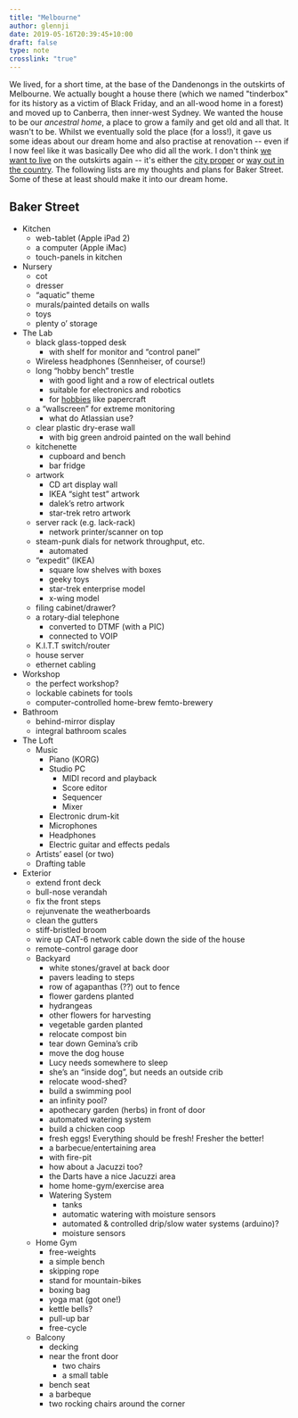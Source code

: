 ```yaml
---
title: "Melbourne"
author: glennji
date: 2019-05-16T20:39:45+10:00
draft: false
type: note
crosslink: "true"
---
```

We lived, for a short time, at the base of the Dandenongs in the outskirts of Melbourne. We actually bought a house there (which we named "tinderbox" for its history as a victim of Black Friday, and an all-wood home in a forest) and moved up to Canberra, then inner-west Sydney. We wanted the house to be our <em>ancestral home</em>, a place to grow a family and get old and all that. It wasn't to be.
Whilst we eventually sold the place (for a loss!), it gave us some ideas about our dream home and also practise at renovation -- even if I now feel like it was basically Dee who did all the work.
I don't think <a href="http://glennji.com/lexicon/where-should-we-live/">we want to live</a> on the outskirts again -- it's either the <a href="http://glennji.com/lexicon/inner-west-sydney/">city proper</a> or <a href="http://glennji.com/lexicon/otway-coast/">way out in the country</a>.
The following lists are my thoughts and plans for Baker Street. Some of these at least should make it into our dream home.
<div class="entry-content">
<h2>Baker Street</h2>
<ul>
 	<li>Kitchen
<ul>
 	<li>web-tablet (Apple iPad 2)</li>
 	<li>a computer (Apple iMac)</li>
 	<li>touch-panels in kitchen</li>
</ul>
</li>
 	<li>Nursery
<ul>
 	<li>cot</li>
 	<li>dresser</li>
 	<li>“aquatic” theme</li>
 	<li>murals/painted details on walls</li>
 	<li>toys</li>
 	<li>plenty o’ storage</li>
</ul>
</li>
 	<li>The Lab
<ul>
 	<li>black glass-topped desk
<ul>
 	<li>with shelf for monitor and “control panel”</li>
</ul>
</li>
 	<li>Wireless headphones (Sennheiser, of course!)</li>
 	<li>long “hobby bench” trestle
<ul>
 	<li>with good light and a row of electrical outlets</li>
 	<li>suitable for electronics and robotics</li>
 	<li>for <a class="encyclopedia" title="I don't have ANY hobbies at the moment -- I'm far too busy for such trivial things as &quot;fun&quot; and &quot;free time&quot;. There are a bunch of things I'd like to try, however: electronics robotics music writing/creating playing running events London marathon Edinburgh marathon triathlon Ironman Kokoda trail cycling activities family tour adventure triathlon…" href="http://glennji.com/lexicon/hobbies/" target="_self" rel="noopener noreferrer">hobbies</a> like papercraft</li>
</ul>
</li>
 	<li>a “wallscreen” for extreme monitoring
<ul>
 	<li>what do Atlassian use?</li>
</ul>
</li>
 	<li>clear plastic dry-erase wall
<ul>
 	<li>with big green android painted on the wall behind</li>
</ul>
</li>
 	<li>kitchenette
<ul>
 	<li>cupboard and bench</li>
 	<li>bar fridge</li>
</ul>
</li>
 	<li>artwork
<ul>
 	<li>CD art display wall</li>
 	<li>IKEA “sight test” artwork</li>
 	<li>dalek’s retro artwork</li>
 	<li>star-trek retro artwork</li>
</ul>
</li>
 	<li>server rack (e.g. lack-rack)
<ul>
 	<li>network printer/scanner on top</li>
</ul>
</li>
 	<li>steam-punk dials for network throughput, etc.
<ul>
 	<li>automated</li>
</ul>
</li>
 	<li>“expedit” (IKEA)
<ul>
 	<li>square low shelves with boxes</li>
 	<li>geeky toys</li>
 	<li>star-trek enterprise model</li>
 	<li>x-wing model</li>
</ul>
</li>
 	<li>filing cabinet/drawer?</li>
 	<li>a rotary-dial telephone
<ul>
 	<li>converted to DTMF (with a PIC)</li>
 	<li>connected to VOIP</li>
</ul>
</li>
 	<li>K.I.T.T switch/router</li>
 	<li>house server</li>
 	<li>ethernet cabling</li>
</ul>
</li>
 	<li>Workshop
<ul>
 	<li>the perfect workshop?</li>
 	<li>lockable cabinets for tools</li>
 	<li>computer-controlled home-brew femto-brewery</li>
</ul>
</li>
 	<li>Bathroom
<ul>
 	<li>behind-mirror display</li>
 	<li>integral bathroom scales</li>
</ul>
</li>
 	<li>The Loft
<ul>
 	<li>Music
<ul>
 	<li>Piano (KORG)</li>
 	<li>Studio PC
<ul>
 	<li>MIDI record and playback</li>
 	<li>Score editor</li>
 	<li>Sequencer</li>
 	<li>Mixer</li>
</ul>
</li>
 	<li>Electronic drum-kit</li>
 	<li>Microphones</li>
 	<li>Headphones</li>
 	<li>Electric guitar and effects pedals</li>
</ul>
</li>
 	<li>Artists’ easel (or two)</li>
 	<li>Drafting table</li>
</ul>
</li>
 	<li>Exterior
<ul>
 	<li>extend front deck</li>
 	<li>bull-nose verandah</li>
 	<li>fix the front steps</li>
 	<li>rejunvenate the weatherboards</li>
 	<li>clean the gutters</li>
 	<li>stiff-bristled broom</li>
 	<li>wire up CAT-6 network cable down the side of the house</li>
 	<li>remote-control garage door</li>
 	<li>Backyard
<ul>
 	<li>white stones/gravel at back door</li>
 	<li>pavers leading to steps</li>
 	<li>row of agapanthas (??) out to fence</li>
 	<li>flower gardens planted</li>
 	<li>hydrangeas</li>
 	<li>other flowers for harvesting</li>
 	<li>vegetable garden planted</li>
 	<li>relocate compost bin</li>
 	<li>tear down Gemina’s crib</li>
 	<li>move the dog house</li>
 	<li>Lucy needs somewhere to sleep</li>
 	<li>she’s an “inside dog”, but needs an outside crib</li>
 	<li>relocate wood-shed?</li>
 	<li>build a swimming pool</li>
 	<li>an infinity pool?</li>
 	<li>apothecary garden (herbs) in front of door</li>
 	<li>automated watering system</li>
 	<li>build a chicken coop</li>
 	<li>fresh eggs! Everything should be fresh! Fresher the better!</li>
 	<li>a barbecue/entertaining area</li>
 	<li>with fire-pit</li>
 	<li>how about a Jacuzzi too?</li>
 	<li>the Darts have a nice Jacuzzi area</li>
 	<li>home home-gym/exercise area</li>
 	<li>Watering System
<ul>
 	<li>tanks</li>
 	<li>automatic watering with moisture sensors</li>
 	<li>automated &amp; controlled drip/slow water systems (arduino)?</li>
 	<li>moisture sensors</li>
</ul>
</li>
</ul>
</li>
 	<li>Home Gym
<ul>
 	<li>free-weights</li>
 	<li>a simple bench</li>
 	<li>skipping rope</li>
 	<li>stand for mountain-bikes</li>
 	<li>boxing bag</li>
 	<li>yoga mat (got one!)</li>
 	<li>kettle bells?</li>
 	<li>pull-up bar</li>
 	<li>free-cycle</li>
</ul>
</li>
 	<li>Balcony
<ul>
 	<li>decking</li>
 	<li>near the front door
<ul>
 	<li>two chairs</li>
 	<li>a small table</li>
</ul>
</li>
 	<li>bench seat</li>
 	<li>a barbeque</li>
 	<li>two rocking chairs around the corner</li>
</ul>
</li>
</ul>
</li>
</ul>
</div>
